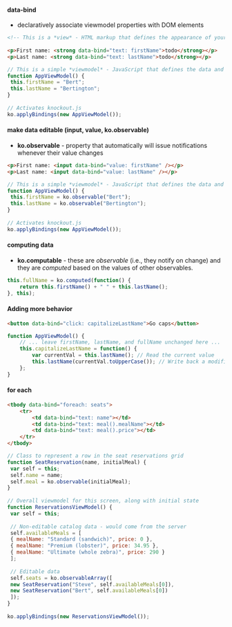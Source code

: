 #### data-bind
- declaratively associate viewmodel properties with DOM elements


```html
<!-- This is a *view* - HTML markup that defines the appearance of your UI -->  
  
<p>First name: <strong data-bind="text: firstName">todo</strong></p>  
<p>Last name: <strong data-bind="text: lastName">todo</strong></p>
```

```javascript
// This is a simple *viewmodel* - JavaScript that defines the data and behavior of your UI  
function AppViewModel() {  
 this.firstName = "Bert";  
 this.lastName = "Bertington";  
}  
  
// Activates knockout.js  
ko.applyBindings(new AppViewModel());
```


#### make data editable (input, value, ko.observable)
- **ko.observable** - property that automatically will issue notifications whenever their value changes
```html
<p>First name: <input data-bind="value: firstName" /></p> 
<p>Last name: <input data-bind="value: lastName" /></p>
```

```javascript
// This is a simple *viewmodel* - JavaScript that defines the data and behavior of your UI  
function AppViewModel() {  
 this.firstName = ko.observable("Bert");  
 this.lastName = ko.observable("Bertington");  
}  
  
// Activates knockout.js  
ko.applyBindings(new AppViewModel());
```

#### computing data
- **ko.computable** -  these are _observable_ (i.e., they notify on change) and they are _computed_ based on the values of other observables.
```javascript
this.fullName = ko.computed(function() { 
	return this.firstName() + " " + this.lastName(); 
}, this);
```

#### Adding more behavior
```html
<button data-bind="click: capitalizeLastName">Go caps</button>
```
```javascript
function AppViewModel() { 
	// ... leave firstName, lastName, and fullName unchanged here ... 
	this.capitalizeLastName = function() { 
		var currentVal = this.lastName(); // Read the current value 
		this.lastName(currentVal.toUpperCase()); // Write back a modified value 
	}; 
}
```

#### for each
```html 
<tbody data-bind="foreach: seats"> 
	<tr> 
		<td data-bind="text: name"></td> 
		<td data-bind="text: meal().mealName"></td> 
		<td data-bind="text: meal().price"></td> 
	</tr> 
</tbody>
```
```javascript
// Class to represent a row in the seat reservations grid  
function SeatReservation(name, initialMeal) {  
 var self = this;  
 self.name = name;  
 self.meal = ko.observable(initialMeal);  
}  
  
// Overall viewmodel for this screen, along with initial state  
function ReservationsViewModel() {  
 var self = this;  
  
 // Non-editable catalog data - would come from the server  
 self.availableMeals = [  
 { mealName: "Standard (sandwich)", price: 0 },  
 { mealName: "Premium (lobster)", price: 34.95 },  
 { mealName: "Ultimate (whole zebra)", price: 290 }  
 ];   
  
 // Editable data  
 self.seats = ko.observableArray([  
 new SeatReservation("Steve", self.availableMeals[0]),  
 new SeatReservation("Bert", self.availableMeals[0])  
 ]);  
}  
  
ko.applyBindings(new ReservationsViewModel());
```
